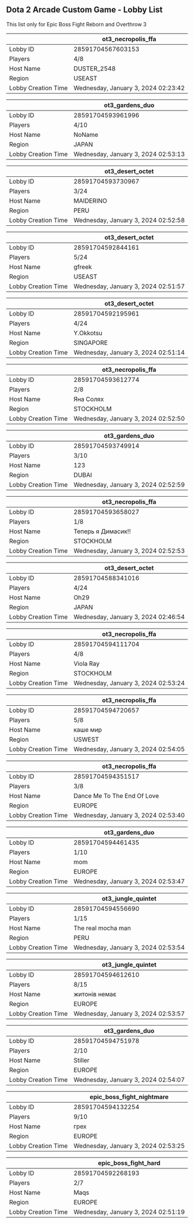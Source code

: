 ## Dota 2 Arcade Custom Game - Lobby List

This list only for Epic Boss Fight Reborn and Overthrow 3

|  | ot3_necropolis_ffa |
| ------ | ------ |
| Lobby ID | 28591704567603153 |
| Players | 4/8 |
| Host Name | DUSTER_2548 |
| Region | USEAST |
| Lobby Creation Time | Wednesday, January 3, 2024 02:23:42 |


|  | ot3_gardens_duo |
| ------ | ------ |
| Lobby ID | 28591704593961996 |
| Players | 4/10 |
| Host Name | NoName |
| Region | JAPAN |
| Lobby Creation Time | Wednesday, January 3, 2024 02:53:13 |


|  | ot3_desert_octet |
| ------ | ------ |
| Lobby ID | 28591704593730967 |
| Players | 3/24 |
| Host Name | MAIDERINO |
| Region | PERU |
| Lobby Creation Time | Wednesday, January 3, 2024 02:52:58 |


|  | ot3_desert_octet |
| ------ | ------ |
| Lobby ID | 28591704592844161 |
| Players | 5/24 |
| Host Name | gfreek |
| Region | USEAST |
| Lobby Creation Time | Wednesday, January 3, 2024 02:51:57 |


|  | ot3_desert_octet |
| ------ | ------ |
| Lobby ID | 28591704592195961 |
| Players | 4/24 |
| Host Name | Y.Okkotsu |
| Region | SINGAPORE |
| Lobby Creation Time | Wednesday, January 3, 2024 02:51:14 |


|  | ot3_necropolis_ffa |
| ------ | ------ |
| Lobby ID | 28591704593612774 |
| Players | 2/8 |
| Host Name | Яна Солях |
| Region | STOCKHOLM |
| Lobby Creation Time | Wednesday, January 3, 2024 02:52:50 |


|  | ot3_gardens_duo |
| ------ | ------ |
| Lobby ID | 28591704593749914 |
| Players | 3/10 |
| Host Name | 123 |
| Region | DUBAI |
| Lobby Creation Time | Wednesday, January 3, 2024 02:52:59 |


|  | ot3_necropolis_ffa |
| ------ | ------ |
| Lobby ID | 28591704593658027 |
| Players | 1/8 |
| Host Name | Теперь я Димасик!! |
| Region | STOCKHOLM |
| Lobby Creation Time | Wednesday, January 3, 2024 02:52:53 |


|  | ot3_desert_octet |
| ------ | ------ |
| Lobby ID | 28591704588341016 |
| Players | 4/24 |
| Host Name | Oh29 |
| Region | JAPAN |
| Lobby Creation Time | Wednesday, January 3, 2024 02:46:54 |


|  | ot3_necropolis_ffa |
| ------ | ------ |
| Lobby ID | 28591704594111704 |
| Players | 4/8 |
| Host Name | Viola Ray |
| Region | STOCKHOLM |
| Lobby Creation Time | Wednesday, January 3, 2024 02:53:24 |


|  | ot3_necropolis_ffa |
| ------ | ------ |
| Lobby ID | 28591704594720657 |
| Players | 5/8 |
| Host Name | каше мир |
| Region | USWEST |
| Lobby Creation Time | Wednesday, January 3, 2024 02:54:05 |


|  | ot3_necropolis_ffa |
| ------ | ------ |
| Lobby ID | 28591704594351517 |
| Players | 3/8 |
| Host Name | Dance Me To The End Of Love |
| Region | EUROPE |
| Lobby Creation Time | Wednesday, January 3, 2024 02:53:40 |


|  | ot3_gardens_duo |
| ------ | ------ |
| Lobby ID | 28591704594461435 |
| Players | 1/10 |
| Host Name | mom |
| Region | EUROPE |
| Lobby Creation Time | Wednesday, January 3, 2024 02:53:47 |


|  | ot3_jungle_quintet |
| ------ | ------ |
| Lobby ID | 28591704594556690 |
| Players | 1/15 |
| Host Name | The real mocha man |
| Region | PERU |
| Lobby Creation Time | Wednesday, January 3, 2024 02:53:54 |


|  | ot3_jungle_quintet |
| ------ | ------ |
| Lobby ID | 28591704594612610 |
| Players | 8/15 |
| Host Name | житонів немає |
| Region | EUROPE |
| Lobby Creation Time | Wednesday, January 3, 2024 02:53:57 |


|  | ot3_gardens_duo |
| ------ | ------ |
| Lobby ID | 28591704594751978 |
| Players | 2/10 |
| Host Name | Stiller |
| Region | EUROPE |
| Lobby Creation Time | Wednesday, January 3, 2024 02:54:07 |


|  | epic_boss_fight_nightmare |
| ------ | ------ |
| Lobby ID | 28591704594132254 |
| Players | 9/10 |
| Host Name | грех |
| Region | EUROPE |
| Lobby Creation Time | Wednesday, January 3, 2024 02:53:25 |


|  | epic_boss_fight_hard |
| ------ | ------ |
| Lobby ID | 28591704592268193 |
| Players | 2/7 |
| Host Name | Maqs |
| Region | EUROPE |
| Lobby Creation Time | Wednesday, January 3, 2024 02:51:19 |



